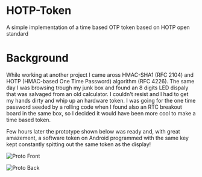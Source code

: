 HOTP-Token
==========

A simple implementation of a time based OTP token based on HOTP open standard

Background
==========

While working at another project I came aross HMAC-SHA1 (RFC 2104) and HOTP (HMAC-based One Time Password) algorithm (RFC 4226). The same day I was browsing trough my junk box and found an 8 digits LED dispaly that was salvaged from an old calculator. I couldn't resist and I had to get my hands dirty and whip up an hardware token. I was going for the one time password seeded by a rolling code when I found also an RTC breakout board in the same box, so I decided it would have been more cool to make a time based token.

Few hours later the prototype shown below was ready and, with great amazement, a software token on Android programmed with the same key kept constantly spitting out the same token as the display!

![Proto Front](https://raw.github.com/nicolacimmino/HOTP-Token/master/images/ProtoFront.jpg)

![Proto Back](https://raw.github.com/nicolacimmino/HOTP-Token/master/images/ProtoBack.jpg)


